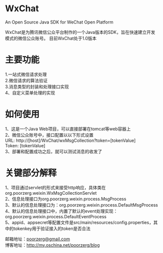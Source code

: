 WxChat
========

An Open Source Java SDK for WeChat Open Platform

WxChat是为腾讯微信公众平台制作的一个Java版本的SDK，旨在快速建立开发模式的微信公众账号。
目前WxChat处于1.0版本

<h1>主要功能</h1>
1.一站式微信请求处理</br>
2.微信请求的算法验证</br>
3.消息类型的封装和处理接口实现</br>
4、自定义菜单处理的实现</br>

<h1>如何使用</h1>
1、这是一个Java Web项目，可以直接部署在tomcat等web容器上</br>
2、微信公众账号中，接口配置以以下形式设置</br>
	URL: http://[host]/WxChat/wxMsgCollection?token=[tokenValue]</br>
	Token: [tokenValue]</br>
3、部署和配置成功之后，就可以测试消息的收发了</br>

<h1>关键部分解释</h1>
1、项目通过servlet的形式来接受http响应，具体类在org.poorzerg.weixin.WxMsgCollectionServlet</br>
2、信息处理接口为org.poorzerg.weixin.process.MsgProcess</br>
3、默认的信息处理接口为：org.poorzerg.weixin.process.DefaultMsgProcess</br>
4、默认的信息处理接口中，内置了默认的event处理实现：org.poorzerg.weixin.process.DefaultEventProcess</br>
5、appid、appsecret等配置文件是src/main/resources/config.properties，其中的tokenkey用于验证接入的token是否合法</br>

邮箱地址：poorzerg@gmail.com</br>
博客地址：http://my.oschina.net/poorzerg/blog</br>